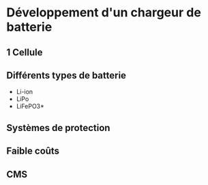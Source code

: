 # Développement d'un chargeur de batterie

## 1 Cellule

## Différents types de batterie 
- Li-ion
- LiPo
- LiFePO3*

## Systèmes de protection

## Faible coûts

## CMS
